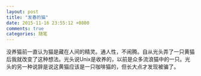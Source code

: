 ```yaml
---
layout: post
title: "发春的猫"
date: 2015-11-16 23:55:12 +0800
comments: true
categories: 随笔
---
```

没养猫前一直认为猫是藏在人间的精灵。通人性，不闹腾。自从光头弄了一只黄猫后我就改变了这种想法。光头说Unix是收养的，以前是众多流浪猫中的一只。光头的另一种说辞是说这黄猫应该是一只咖啡猫的，但长大点才发现被骗了。

